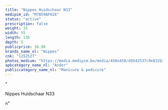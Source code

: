 ```yaml
---
title: "Nippes Huidschaar N33"
medipim_id: "M7B59AF626"
status: "active"
prescription: false
weight: 15
width: 55
length: 136
depth: 5
publicprice: 16.98
brands_name_nl: "Nippes"
cnk: "1252527"
photos_medium: "https://media.medipim.be/media/450x450/d9542537c9e832b2545dd6a82578da0923854f45.jpg"
apbcategory_name_nl: "Ander"
publiccategory_name_nl: "Manicure & pedicure"
---
```

"<p>Nippes Huidschaar N33</p>n"
